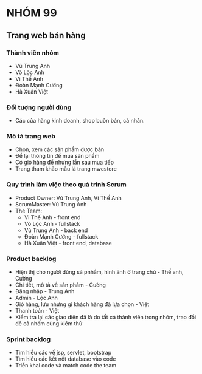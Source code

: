 
# NHÓM 99 <br/>

## Trang web bán hàng<br/>

### Thành viên nhóm
 * Vũ Trung Anh<br/>
 * Võ Lộc Anh<br/>
 * Vi Thế Anh<br/>
 * Đoàn Mạnh Cường<br/>
 * Hà Xuân Việt<br/>

### Đối tượng người dùng
 * Các của hàng kinh doanh, shop buôn bán, cá nhân.
### Mô tả trang web 
 * Chọn, xem các sản phẩm được bán
 * Để lại thông tin để mua sản phẩm
 * Có giỏ hàng để nhưng lần sau mua tiếp
 * Trang tham khảo mẫu là trang mwcstore
### Quy trình làm việc theo quá trình Scrum
 
 
<ul>
<li>Product Owner: Vũ Trung Anh, Vi Thế Anh</li>
<li>ScrumMaster: Vũ Trung Anh</li>
<li>The Team:
<ul>
<li>Vi Thế Anh - front end</li>
<li>Võ Lộc Anh - fullstack</li>
<li>Vũ Trung Anh - back end</li>
<li>Đoàn Mạnh Cường - fullstack</li>
<li>Hà Xuân Việt - front end, database</li>
</ul>
</li>
</ul>

### Product backlog
<ul>
    <li>Hiện thị cho người dùng sả pnhẩm, hình ảnh ở trang chủ - Thế anh, Cường</li>
    <li>Chi tiết, mô tả về sản phẩm  - Cường</li>
    <li>Đăng nhập - Trung Anh </li>
    <li>Admin - Lộc Anh</li>
    <li>Giỏ hàng, lưu nhưng gì khách hàng đã lựa chọn - Việt</li>
    <li>Thanh toán - Việt</li>
    
  <li>Kiểm tra lại các giao diện đã là do tất cả thành viên trong nhóm, trao đổi để cả nhóm cùng kiểm thử</li>  <ul>

  
  </ul>
</ul>

### Sprint backlog
* Tìm hiểu các về jsp, servlet, bootstrap
* Tìm hiểu các kết nốt database vào code
* Triển khai code và match code the team
                  
              



